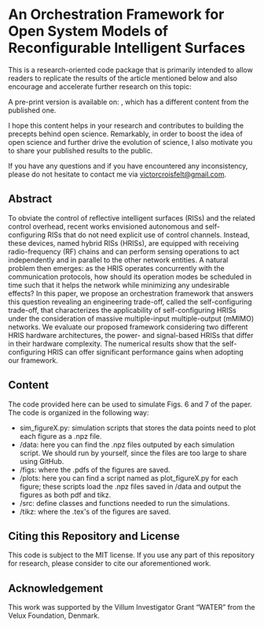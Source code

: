 # An Orchestration Framework for Open System Models of Reconfigurable Intelligent Surfaces

This is a research-oriented code package that is primarily intended to allow readers to replicate the results of the article mentioned below and also encourage and accelerate further research on this topic:



A pre-print version is available on: , which has a different content from the published one.

I hope this content helps in your research and contributes to building the precepts behind open science. Remarkably, in order to boost the idea of open science and further drive the evolution of science, I also motivate you to share your published results to the public.

If you have any questions and if you have encountered any inconsistency, please do not hesitate to contact me via victorcroisfelt@gmail.com.

## Abstract
To obviate the control of reflective intelligent surfaces (RISs) and the related control overhead, recent works envisioned autonomous and self-configuring RISs that do not need explicit use of control channels. Instead, these devices, named hybrid RISs (HRISs), are equipped with receiving radio-frequency (RF) chains and can perform sensing operations to act independently and in parallel to the other network entities. A natural problem then emerges: as the HRIS operates concurrently with the communication protocols, how should its operation modes be scheduled in time such that it helps the network while minimizing any undesirable effects? In this paper, we propose an orchestration framework that answers this question revealing an engineering trade-off, called the self-configuring trade-off, that characterizes the applicability of self-configuring HRISs under the consideration of massive multiple-input multiple-output (mMIMO) networks. We evaluate our proposed framework considering two different HRIS hardware architectures, the power- and signal-based HRISs that differ in their hardware complexity. The numerical results show that the self-configuring HRIS can offer significant performance gains when adopting our framework. 

## Content
The code provided here can be used to simulate Figs. 6 and 7 of the paper. The code is organized in the following way:
  - sim_figureX.py: simulation scripts that stores the data points need to plot each figure as a .npz file.
  - /data: here you can find the .npz files outputed by each simulation script. We should run by yourself, since the files are too large to share using GitHub.
  - /figs: where the .pdfs of the figures are saved.
  - /plots: here you can find a script named as plot_figureX.py for each figure; these scripts load the .npz files saved in /data and output the figures as both pdf and tikz.
  - /src: define classes and functions needed to run the simulations.
  - /tikz: where the .tex's of the figures are saved.

## Citing this Repository and License
This code is subject to the MIT license. If you use any part of this repository for research, please consider to cite our aforementioned work.

## Acknowledgement
This work was supported by the Villum Investigator Grant “WATER” from the Velux Foundation, Denmark.
